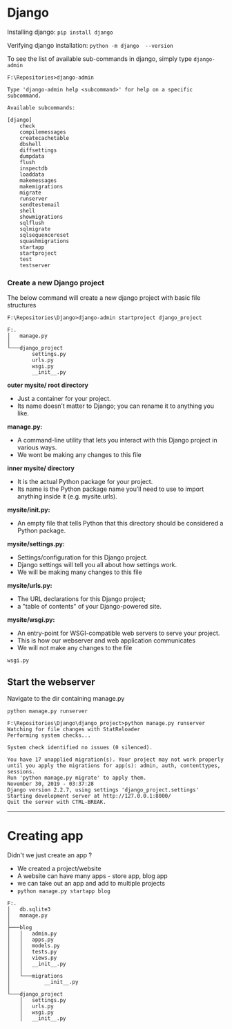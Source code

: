 # Django

Installing django: `pip install django`

Verifying django installation: `python -m django 
--version`

To see the list of available sub-commands in django, simply type `django-admin`

```
F:\Repositories>django-admin

Type 'django-admin help <subcommand>' for help on a specific subcommand.

Available subcommands:

[django]
    check
    compilemessages
    createcachetable
    dbshell
    diffsettings
    dumpdata
    flush
    inspectdb
    loaddata
    makemessages
    makemigrations
    migrate
    runserver
    sendtestemail
    shell
    showmigrations
    sqlflush
    sqlmigrate
    sqlsequencereset
    squashmigrations
    startapp
    startproject
    test
    testserver
```

### Create a new Django project
The below command will create a new django project with basic file structures

`F:\Repositories\Django>django-admin startproject django_project`
```
F:.
│   manage.py
│
└───django_project
        settings.py
        urls.py
        wsgi.py
        __init__.py
```
**outer mysite/ root directory** 
- Just a container for your project.
- Its name doesn’t matter to Django; you can rename it to anything you like.

**manage.py:** 
- A command-line utility that lets you interact with this Django project in various ways.
- We wont be making any changes to this file

**inner mysite/ directory** 
- It is the actual Python package for your project. 
- Its name is the Python package name you’ll need to use to import anything inside it (e.g. mysite.urls).

**mysite/__init__.py:** 
- An empty file that tells Python that this directory should be considered a Python package.

**mysite/settings.py:** 
- Settings/configuration for this Django project. 
- Django settings will tell you all about how settings work.
- We will be making many changes to this file

**mysite/urls.py:** 
- The URL declarations for this Django project; 
- a "table of contents" of your Django-powered site. 

**mysite/wsgi.py:** 
- An entry-point for WSGI-compatible web servers to serve your project. 
- This is how our webserver and web application communicates
- We will not make any changes to the file



`wsgi.py`


## Start the webserver
Navigate to the dir containing manage.py

`python manage.py runserver`

```
F:\Repositories\Django\django_project>python manage.py runserver
Watching for file changes with StatReloader
Performing system checks...

System check identified no issues (0 silenced).

You have 17 unapplied migration(s). Your project may not work properly until you apply the migrations for app(s): admin, auth, contenttypes, sessions.
Run 'python manage.py migrate' to apply them.
November 30, 2019 - 03:37:28
Django version 2.2.7, using settings 'django_project.settings'
Starting development server at http://127.0.0.1:8000/
Quit the server with CTRL-BREAK.
```
----
# Creating app

Didn't we just create an app ?
- We created a project/website
- A website can have many apps - store app, blog app
- we can take out an app and add to multiple projects
- `python manage.py startapp blog`
```
F:.
│   db.sqlite3
│   manage.py
│
├───blog
│   │   admin.py
│   │   apps.py
│   │   models.py
│   │   tests.py
│   │   views.py
│   │   __init__.py
│   │
│   └───migrations
│           __init__.py
│
└───django_project
    │   settings.py
    │   urls.py
    │   wsgi.py
    │   __init__.py
    
```